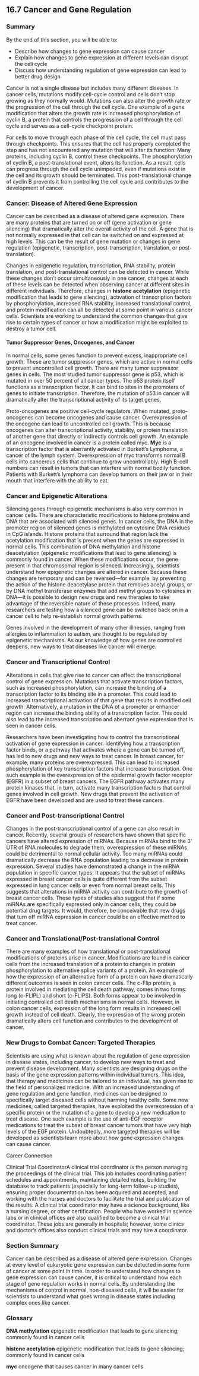 ##  16.7 Cancer and Gene Regulation 

### Summary

By the end of this section, you will be able to: 

  - Describe how changes to gene expression can cause cancer
  - Explain how changes to gene expression at different levels can disrupt the cell cycle
  - Discuss how understanding regulation of gene expression can lead to better drug design

Cancer is not a single disease but includes many different diseases. In cancer cells, mutations modify cell-cycle control and cells don’t stop growing as they normally would. Mutations can also alter the growth rate or the progression of the cell through the cell cycle. One example of a gene modification that alters the growth rate is increased phosphorylation of cyclin B, a protein that controls the progression of a cell through the cell cycle and serves as a cell-cycle checkpoint protein.

For cells to move through each phase of the cell cycle, the cell must pass through checkpoints. This ensures that the cell has properly completed the step and has not encountered any mutation that will alter its function. Many proteins, including cyclin B, control these checkpoints. The phosphorylation of cyclin B, a post-translational event, alters its function. As a result, cells can progress through the cell cycle unimpeded, even if mutations exist in the cell and its growth should be terminated. This post-translational change of cyclin B prevents it from controlling the cell cycle and contributes to the development of cancer.

### Cancer: Disease of Altered Gene Expression

Cancer can be described as a disease of altered gene expression. There are many proteins that are turned on or off (gene activation or gene silencing) that dramatically alter the overall activity of the cell. A gene that is not normally expressed in that cell can be switched on and expressed at high levels. This can be the result of gene mutation or changes in gene regulation (epigenetic, transcription, post-transcription, translation, or post-translation).

Changes in epigenetic regulation, transcription, RNA stability, protein translation, and post-translational control can be detected in cancer. While these changes don’t occur simultaneously in one cancer, changes at each of these levels can be detected when observing cancer at different sites in different individuals. Therefore, changes in **histone acetylation** (epigenetic modification that leads to gene silencing), activation of transcription factors by phosphorylation, increased RNA stability, increased translational control, and protein modification can all be detected at some point in various cancer cells. Scientists are working to understand the common changes that give rise to certain types of cancer or how a modification might be exploited to destroy a tumor cell.

#### Tumor Suppressor Genes, Oncogenes, and Cancer

In normal cells, some genes function to prevent excess, inappropriate cell growth. These are tumor suppressor genes, which are active in normal cells to prevent uncontrolled cell growth. There are many tumor suppressor genes in cells. The most studied tumor suppressor gene is p53, which is mutated in over 50 percent of all cancer types. The p53 protein itself functions as a transcription factor. It can bind to sites in the promoters of genes to initiate transcription. Therefore, the mutation of p53 in cancer will dramatically alter the transcriptional activity of its target genes.

Proto-oncogenes are positive cell-cycle regulators. When mutated, proto-oncogenes can become oncogenes and cause cancer. Overexpression of the oncogene can lead to uncontrolled cell growth. This is because oncogenes can alter transcriptional activity, stability, or protein translation of another gene that directly or indirectly controls cell growth. An example of an oncogene involved in cancer is a protein called myc. **Myc** is a transcription factor that is aberrantly activated in Burkett’s Lymphoma, a cancer of the lymph system. Overexpression of myc transforms normal B cells into cancerous cells that continue to grow uncontrollably. High B-cell numbers can result in tumors that can interfere with normal bodily function. Patients with Burkett’s lymphoma can develop tumors on their jaw or in their mouth that interfere with the ability to eat.

### Cancer and Epigenetic Alterations

Silencing genes through epigenetic mechanisms is also very common in cancer cells. There are characteristic modifications to histone proteins and DNA that are associated with silenced genes. In cancer cells, the DNA in the promoter region of silenced genes is methylated on cytosine DNA residues in CpG islands. Histone proteins that surround that region lack the acetylation modification that is present when the genes are expressed in normal cells. This combination of DNA methylation and histone deacetylation (epigenetic modifications that lead to gene silencing) is commonly found in cancer. When these modifications occur, the gene present in that chromosomal region is silenced. Increasingly, scientists understand how epigenetic changes are altered in cancer. Because these changes are temporary and can be reversed—for example, by preventing the action of the histone deacetylase protein that removes acetyl groups, or by DNA methyl transferase enzymes that add methyl groups to cytosines in DNA—it is possible to design new drugs and new therapies to take advantage of the reversible nature of these processes. Indeed, many researchers are testing how a silenced gene can be switched back on in a cancer cell to help re-establish normal growth patterns.

Genes involved in the development of many other illnesses, ranging from allergies to inflammation to autism, are thought to be regulated by epigenetic mechanisms. As our knowledge of how genes are controlled deepens, new ways to treat diseases like cancer will emerge.

### Cancer and Transcriptional Control

Alterations in cells that give rise to cancer can affect the transcriptional control of gene expression. Mutations that activate transcription factors, such as increased phosphorylation, can increase the binding of a transcription factor to its binding site in a promoter. This could lead to increased transcriptional activation of that gene that results in modified cell growth. Alternatively, a mutation in the DNA of a promoter or enhancer region can increase the binding ability of a transcription factor. This could also lead to the increased transcription and aberrant gene expression that is seen in cancer cells.

Researchers have been investigating how to control the transcriptional activation of gene expression in cancer. Identifying how a transcription factor binds, or a pathway that activates where a gene can be turned off, has led to new drugs and new ways to treat cancer. In breast cancer, for example, many proteins are overexpressed. This can lead to increased phosphorylation of key transcription factors that increase transcription. One such example is the overexpression of the epidermal growth factor receptor (EGFR) in a subset of breast cancers. The EGFR pathway activates many protein kinases that, in turn, activate many transcription factors that control genes involved in cell growth. New drugs that prevent the activation of EGFR have been developed and are used to treat these cancers.

### Cancer and Post-transcriptional Control

Changes in the post-transcriptional control of a gene can also result in cancer. Recently, several groups of researchers have shown that specific cancers have altered expression of miRNAs. Because miRNAs bind to the 3' UTR of RNA molecules to degrade them, overexpression of these miRNAs could be detrimental to normal cellular activity. Too many miRNAs could dramatically decrease the RNA population leading to a decrease in protein expression. Several studies have demonstrated a change in the miRNA population in specific cancer types. It appears that the subset of miRNAs expressed in breast cancer cells is quite different from the subset expressed in lung cancer cells or even from normal breast cells. This suggests that alterations in miRNA activity can contribute to the growth of breast cancer cells. These types of studies also suggest that if some miRNAs are specifically expressed only in cancer cells, they could be potential drug targets. It would, therefore, be conceivable that new drugs that turn off miRNA expression in cancer could be an effective method to treat cancer.

### Cancer and Translational/Post-translational Control

There are many examples of how translational or post-translational modifications of proteins arise in cancer. Modifications are found in cancer cells from the increased translation of a protein to changes in protein phosphorylation to alternative splice variants of a protein. An example of how the expression of an alternative form of a protein can have dramatically different outcomes is seen in colon cancer cells. The c-Flip protein, a protein involved in mediating the cell death pathway, comes in two forms: long (c-FLIPL) and short (c-FLIPS). Both forms appear to be involved in initiating controlled cell death mechanisms in normal cells. However, in colon cancer cells, expression of the long form results in increased cell growth instead of cell death. Clearly, the expression of the wrong protein dramatically alters cell function and contributes to the development of cancer.

### New Drugs to Combat Cancer: Targeted Therapies

Scientists are using what is known about the regulation of gene expression in disease states, including cancer, to develop new ways to treat and prevent disease development. Many scientists are designing drugs on the basis of the gene expression patterns within individual tumors. This idea, that therapy and medicines can be tailored to an individual, has given rise to the field of personalized medicine. With an increased understanding of gene regulation and gene function, medicines can be designed to specifically target diseased cells without harming healthy cells. Some new medicines, called targeted therapies, have exploited the overexpression of a specific protein or the mutation of a gene to develop a new medication to treat disease. One such example is the use of anti-EGF receptor medications to treat the subset of breast cancer tumors that have very high levels of the EGF protein. Undoubtedly, more targeted therapies will be developed as scientists learn more about how gene expression changes can cause cancer.

Career Connection

Clinical Trial CoordinatorA clinical trial coordinator is the person managing the proceedings of the clinical trial. This job includes coordinating patient schedules and appointments, maintaining detailed notes, building the database to track patients (especially for long-term follow-up studies), ensuring proper documentation has been acquired and accepted, and working with the nurses and doctors to facilitate the trial and publication of the results. A clinical trial coordinator may have a science background, like a nursing degree, or other certification. People who have worked in science labs or in clinical offices are also qualified to become a clinical trial coordinator. These jobs are generally in hospitals; however, some clinics and doctor’s offices also conduct clinical trials and may hire a coordinator.

### Section Summary

Cancer can be described as a disease of altered gene expression. Changes at every level of eukaryotic gene expression can be detected in some form of cancer at some point in time. In order to understand how changes to gene expression can cause cancer, it is critical to understand how each stage of gene regulation works in normal cells. By understanding the mechanisms of control in normal, non-diseased cells, it will be easier for scientists to understand what goes wrong in disease states including complex ones like cancer.

### Glossary

**DNA methylation** epigenetic modification that leads to gene silencing; commonly found in cancer cells

**histone acetylation** epigenetic modification that leads to gene silencing; commonly found in cancer cells

**myc** oncogene that causes cancer in many cancer cells
